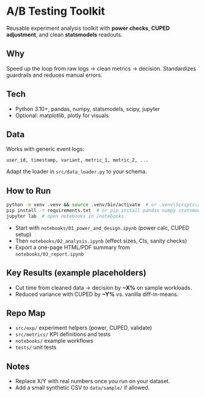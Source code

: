# A/B Testing Toolkit

Reusable experiment analysis toolkit with **power checks**, **CUPED adjustment**, and clean **statsmodels** readouts.

## Why
Speed up the loop from raw logs → clean metrics → decision. Standardizes guardrails and reduces manual errors.

## Tech
- Python 3.10+, pandas, numpy, statsmodels, scipy, jupyter
- Optional: matplotlib, plotly for visuals

## Data
Works with generic event logs:
```
user_id, timestamp, variant, metric_1, metric_2, ...
```
Adapt the loader in `src/data_loader.py` to your schema.

## How to Run
```bash
python -m venv .venv && source .venv/bin/activate  # or .venv\Scripts\activate on Windows
pip install -r requirements.txt  # or pip install pandas numpy statsmodels scipy
jupyter lab  # open notebooks in /notebooks
```
- Start with `notebooks/01_power_and_design.ipynb` (power calc, CUPED setup)
- Then `notebooks/02_analysis.ipynb` (effect sizes, CIs, sanity checks)
- Export a one-page HTML/PDF summary from `notebooks/03_report.ipynb`

## Key Results (example placeholders)
- Cut time from cleaned data → decision by **~X%** on sample workloads.
- Reduced variance with CUPED by **~Y%** vs. vanilla diff-in-means.

## Repo Map
- `src/exp/` experiment helpers (power, CUPED, validate)
- `src/metrics/` KPI definitions and tests
- `notebooks/` example workflows
- `tests/` unit tests

## Notes
- Replace X/Y with real numbers once you run on your dataset.
- Add a small synthetic CSV to `data/sample/` if allowed.
